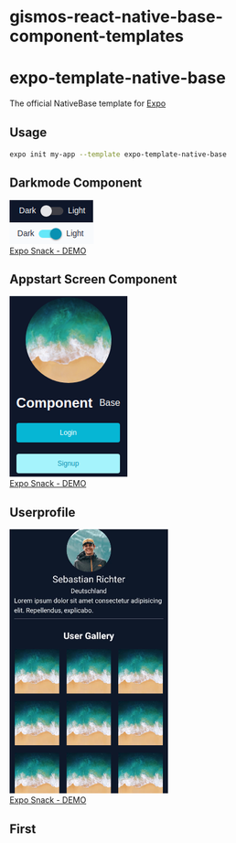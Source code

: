 # gismos-react-native-base-component-templates

# expo-template-native-base

The official NativeBase template for [Expo](https://docs.expo.io/)

## Usage

```sh
expo init my-app --template expo-template-native-base
```


## Darkmode Component
![Switch Dark](https://github.com/Gismo1337/gismos-react-native-base-component-templates/blob/main/assets/toggleDark.png?raw=true)<br />
![Switch Light](https://github.com/Gismo1337/gismos-react-native-base-component-templates/blob/main/assets/toggleLight.png?raw=true)<br />
[Expo Snack - DEMO](https://snack.expo.dev/@g1sm0/react-native-base-darkmode-component)

## Appstart Screen Component
![Appstart Screen Preview](https://github.com/Gismo1337/gismos-react-native-base-component-templates/blob/main/assets/Appstart.png?raw=true)<br />
[Expo Snack - DEMO](https://snack.expo.dev/@g1sm0/react-native-appstart-screen-component)

## Userprofile
![Appstart Screen Preview](https://github.com/Gismo1337/gismos-react-native-base-component-templates/blob/main/assets/UserprofilePreview.png?raw=true)<br />
[Expo Snack - DEMO](https://snack.expo.dev/@g1sm0/react-native-user-profile-copmponent)

## First
